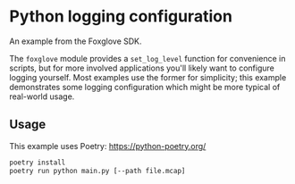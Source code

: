 # Python logging configuration

An example from the Foxglove SDK.

The `foxglove` module provides a `set_log_level` function for convenience in scripts, but for more
involved applications you'll likely want to configure logging yourself. Most examples use the former
for simplicity; this example demonstrates some logging configuration which might be more typical of
real-world usage.

## Usage

This example uses Poetry: https://python-poetry.org/

```bash
poetry install
poetry run python main.py [--path file.mcap]
```
